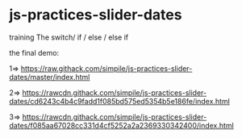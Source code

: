 # js-practices-slider-dates
training The switch/ if / else / else if

the final demo: 

1=>  https://raw.githack.com/simpile/js-practices-slider-dates/master/index.html

2=> https://rawcdn.githack.com/simpile/js-practices-slider-dates/cd6243c4b4c9fadd1f085bd575ed5354b5e186fe/index.html

3=> https://rawcdn.githack.com/simpile/js-practices-slider-dates/f085aa67028cc331d4cf5252a2a2369330342400/index.html
